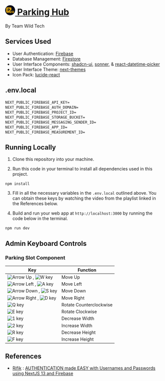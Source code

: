 # [<img src="/public/logo-dark.svg" alt="Logo Dark Mode" width="32" height="32"> Parking Hub](https://parking-hub.vercel.app)

By Team Wild Tech

## Services Used

- User Authentication: [Firebase](https://firebase.google.com/docs/auth/)
- Database Management: [Firestore](https://firebase.google.com/docs/firestore/)
- User Interface Components: [shadcn-ui](https://ui.shadcn.com/), [sonner](https://sonner.emilkowal.ski/), & [react-datetime-picker](https://www.npmjs.com/package/react-datetime-picker)
- User Interface Theme: [next-themes](https://www.npmjs.com/package/next-themes)
- Icon Pack: [lucide-react](https://www.npmjs.com/package/lucide-react)

## .env.local

```env
NEXT_PUBLIC_FIREBASE_API_KEY=
NEXT_PUBLIC_FIREBASE_AUTH_DOMAIN=
NEXT_PUBLIC_FIREBASE_PROJECT_ID=
NEXT_PUBLIC_FIREBASE_STORAGE_BUCKET=
NEXT_PUBLIC_FIREBASE_MESSAGING_SENDER_ID=
NEXT_PUBLIC_FIREBASE_APP_ID=
NEXT_PUBLIC_FIREBASE_MEASUREMENT_ID=
```

## Running Locally

1. Clone this repository into your machine.

2. Run this code in your terminal to install all dependencies used in this project.

```shell
npm install
```

3. Fill in all the necessary variables in the `.env.local` outlined above. You can obtain these keys by watching the video from the playlist linked in the References below.

4. Build and run your web app at `http://localhost:3000` by running the code below in the terminal.

```shell
npm run dev
```

## Admin Keyboard Controls
### Parking Slot Component

<table>
  <thead>
    <tr>
      <th>Key</th>
      <th>Function</th>
    </tr>
  </thead>
  <tbody>
    <tr>
      <td><img src="https://cdn-icons-png.flaticon.com/128/11824/11824933.png" alt="Arrow Up" width="24"/> , <img src="https://cdn-icons-png.flaticon.com/128/9542/9542407.png" alt="W key" width="24"/></td>
      <td>Move Up</td>
    </tr>
    <tr>
      <td><img src="https://cdn-icons-png.flaticon.com/128/11824/11824822.png" alt="Arrow Left" width="24"/> , <img src="https://cdn-icons-png.flaticon.com/128/9542/9542279.png" alt="A key" width="24"/></td>
      <td>Move Left</td>
    </tr>
    <tr>
    <tr>
      <td><img src="https://cdn-icons-png.flaticon.com/128/11824/11824824.png" alt="Arrow Down" width="24"/> , <img src="https://cdn-icons-png.flaticon.com/128/9542/9542382.png" alt="S key" width="24"/></td>
      <td>Move Down</td>
    </tr>
      <td><img src="https://cdn-icons-png.flaticon.com/128/11824/11824805.png" alt="Arrow Right" width="24"/> , <img src="https://cdn-icons-png.flaticon.com/128/9542/9542297.png" alt="D key" width="24"/></td>
      <td>Move Right</td>
    </tr>
    <tr>
      <td><img src="https://cdn-icons-png.flaticon.com/128/9542/9542370.png" alt="Q key" width="24"/></td>
      <td>Rotate Counterclockwise</td>
    </tr>
    <tr>
      <td><img src="https://cdn-icons-png.flaticon.com/128/9542/9542302.png" alt="E key" width="24"/></td>
      <td>Rotate Clockwise</td>
    </tr>
    <tr>
      <td><img src="https://cdn-icons-png.flaticon.com/128/11863/11863923.png" alt="1 key" width="24"/></td>
      <td>Decrease Width</td>
    </tr>
    <tr>
      <td><img src="https://cdn-icons-png.flaticon.com/128/10231/10231834.png" alt="2 key" width="24"/></td>
      <td>Increase Width</td>
    </tr>
    <tr>
      <td><img src="https://cdn-icons-png.flaticon.com/128/9542/9542375.png" alt="R key" width="24"/></td>
      <td>Decrease Height</td>
    </tr>
    <tr>
      <td><img src="https://cdn-icons-png.flaticon.com/128/9542/9542307.png" alt="F key" width="24"/></td>
      <td>Increase Height</td>
    </tr>
  </tbody>
</table>

## References

- [Rifik](https://www.youtube.com/@GetRifik) : [AUTHENTICATION made EASY with Usernames and Passwords using NextJS 13 and Firebase](https://www.youtube.com/watch?v=ogYhXbtrCJM&t=77s)
